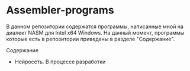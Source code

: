 # Assembler-programs
В данном репозитории содержатся программы, написанные мной на диалект NASM для Intel x64 Windows. 
На данный момент, программы которые есть в репозитории приведены в разделе "Содержание".

Содержание
* Нейросеть. В процессе разработки
